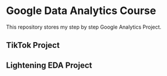 # Google Data Analytics Course
This repository stores my step by step Google Analytics Project.

## TikTok Project

## Lightening EDA Project

